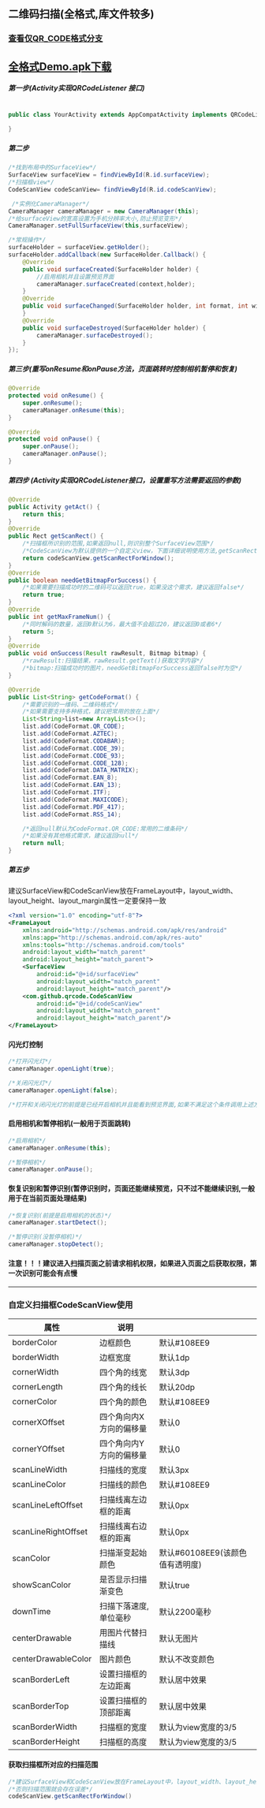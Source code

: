 ## 二维码扫描(全格式,库文件较多)
### [查看仅QR_CODE格式分支](https://github.com/zhongruiAndroid/QRCodeProject/tree/develop_qrcode)

## [全格式Demo.apk下载](https://raw.githubusercontent.com/zhongruiAndroid/QRCodeProject/master/demo/demo.apk)



##### 第一步(Activity实现QRCodeListener 接口)
```java

public class YourActivity extends AppCompatActivity implements QRCodeListener {
	
}
```
##### 第二步
```java
/*找到布局中的SurfaceView*/
SurfaceView surfaceView = findViewById(R.id.surfaceView);
/*扫描框view*/
CodeScanView codeScanView= findViewById(R.id.codeScanView);

 /*实例化CameraManager*/
CameraManager cameraManager = new CameraManager(this);
/*给surfaceView的宽高设置为手机分辨率大小,防止预览变形*/
CameraManager.setFullSurfaceView(this,surfaceView);

/*常规操作*/
surfaceHolder = surfaceView.getHolder();
surfaceHolder.addCallback(new SurfaceHolder.Callback() {
    @Override
    public void surfaceCreated(SurfaceHolder holder) {
	    //启用相机并且设置预览界面
        cameraManager.surfaceCreated(context,holder);
    }
    @Override
    public void surfaceChanged(SurfaceHolder holder, int format, int width, int height) {
    }
    @Override
    public void surfaceDestroyed(SurfaceHolder holder) {
        cameraManager.surfaceDestroyed();
    }
});
```

##### 第三步(重写onResume和onPause方法，页面跳转时控制相机暂停和恢复)
```java
@Override
protected void onResume() {
    super.onResume();
    cameraManager.onResume(this);
}

@Override
protected void onPause() {
    super.onPause();
    cameraManager.onPause();
}


```


##### 第四步 (Activity实现QRCodeListener接口，设置重写方法需要返回的参数)
```java
@Override
public Activity getAct() {
    return this;
}
@Override
public Rect getScanRect() {
    /*扫描框所识别的范围,如果返回null,则识别整个SurfaceView范围*/
    /*CodeScanView为默认提供的一个自定义view，下面详细说明使用方法,getScanRectForWindow获取扫描范围*/
    return codeScanView.getScanRectForWindow();
}
@Override
public boolean needGetBitmapForSuccess() {
    /*如果需要扫描成功时的二维码可以返回true，如果没这个需求，建议返回false*/
    return true;
}
@Override
public int getMaxFrameNum() {
    /*同时解码的数量，返回0默认为6，最大值不会超过20，建议返回0或者6*/
    return 5;
}
@Override
public void onSuccess(Result rawResult, Bitmap bitmap) {
    /*rawResult:扫描结果，rawResult.getText()获取文字内容*/
    /*bitmap:扫描成功时的图片，needGetBitmapForSuccess返回false时为空*/
}

@Override
public List<String> getCodeFormat() {
    /*需要识别的一维码、二维码格式*/
    /*如果需要支持多种格式，建议把常用的放在上面*/
    List<String>list=new ArrayList<>();
    list.add(CodeFormat.QR_CODE);
    list.add(CodeFormat.AZTEC);
    list.add(CodeFormat.CODABAR);
    list.add(CodeFormat.CODE_39);
    list.add(CodeFormat.CODE_93);
    list.add(CodeFormat.CODE_128);
    list.add(CodeFormat.DATA_MATRIX);
    list.add(CodeFormat.EAN_8);
    list.add(CodeFormat.EAN_13);
    list.add(CodeFormat.ITF);
    list.add(CodeFormat.MAXICODE);
    list.add(CodeFormat.PDF_417);
    list.add(CodeFormat.RSS_14);

    /*返回null默认为CodeFormat.QR_CODE:常用的二维条码*/
    /*如果没有其他格式需求，建议返回null*/
    return null;
}


```
##### 第五步
建议SurfaceView和CodeScanView放在FrameLayout中，layout_width、layout_height、layout_margin属性一定要保持一致
```xml
<?xml version="1.0" encoding="utf-8"?>
<FrameLayout
    xmlns:android="http://schemas.android.com/apk/res/android"
    xmlns:app="http://schemas.android.com/apk/res-auto"
    xmlns:tools="http://schemas.android.com/tools"
    android:layout_width="match_parent"
    android:layout_height="match_parent">
    <SurfaceView
        android:id="@+id/surfaceView"
        android:layout_width="match_parent"
        android:layout_height="match_parent"/>
    <com.github.qrcode.CodeScanView
        android:id="@+id/codeScanView"
        android:layout_width="match_parent"
        android:layout_height="match_parent"/>
</FrameLayout>

```

#### 闪光灯控制
```java
/*打开闪光灯*/
cameraManager.openLight(true);

/*关闭闪光灯*/
cameraManager.openLight(false);

/*打开和关闭闪光灯的前提是已经开启相机并且能看到预览界面,如果不满足这个条件调用上述方法没效果*/
```

#### 启用相机和暂停相机(一般用于页面跳转)
```java
/*启用相机*/
cameraManager.onResume(this);

/*暂停相机*/
cameraManager.onPause();
```
#### 恢复识别和暂停识别(暂停识别时，页面还能继续预览，只不过不能继续识别,一般用于在当前页面处理结果)
```java
/*恢复识别(前提是启用相机的状态)*/
cameraManager.startDetect();

/*暂停识别(没暂停相机)*/
cameraManager.stopDetect();
```

#### 注意！！！建议进入扫描页面之前请求相机权限，如果进入页面之后获取权限，第一次识别可能会有点慢
---

### 自定义扫描框CodeScanView使用
| 属性                | 说明                    |                                 |
|---------------------|-------------------------|---------------------------------|
| borderColor         | 边框颜色                | 默认#108EE9                     |
| borderWidth         | 边框宽度                | 默认1dp                         |
| cornerWidth         | 四个角的线宽            | 默认3dp                         |
| cornerLength        | 四个角的线长            | 默认20dp                        |
| cornerColor         | 四个角的颜色            | 默认#108EE9                     |
| cornerXOffset       | 四个角向内X方向的偏移量 | 默认0                           |
| cornerYOffset       | 四个角向内Y方向的偏移量 | 默认0                           |
| scanLineWidth       | 扫描线的宽度            | 默认3px                         |
| scanLineColor       | 扫描线的颜色            | 默认#108EE9                     |
| scanLineLeftOffset  | 扫描线离左边框的距离    | 默认0px                         |
| scanLineRightOffset | 扫描线离右边框的距离    | 默认0px                         |
| scanColor           | 扫描渐变起始颜色        | 默认#60108EE9(该颜色值有透明度) |
| showScanColor       | 是否显示扫描渐变色      | 默认true                        |
| downTime            | 扫描下落速度,单位毫秒   | 默认2200毫秒                    |
| centerDrawable      | 用图片代替扫描线        | 默认无图片                      |
| centerDrawableColor | 图片颜色                | 默认不改变颜色                  |
| scanBorderLeft      | 设置扫描框的左边距离    | 默认居中效果                    |
| scanBorderTop       | 设置扫描框的顶部距离    | 默认居中效果                    |
| scanBorderWidth     | 扫描框的宽度            | 默认为view宽度的3/5             |
| scanBorderHeight    | 扫描框的高度            | 默认为view宽度的3/5             |

#### 获取扫描框所对应的扫描范围
```java
/*建议SurfaceView和CodeScanView放在FrameLayout中，layout_width、layout_height、layout_margin属性一定要保持一致*/
/*否则扫描范围就会存在误差*/
codeScanView.getScanRectForWindow()
```
